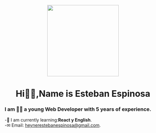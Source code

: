 <p align="center" width="300">

<img align="center" width="230"  src="https://scontent.feoh4-4.fna.fbcdn.net/v/t1.15752-9/363991524_296740719603491_667172643612434226_n.jpg?_nc_cat=111&ccb=1-7&_nc_sid=8cd0a2&_nc_ohc=zvHMAjFKvUIAX_eJWTI&_nc_ht=scontent.feoh4-4.fna&oh=03_AdTtq_5MZwx29b64fyECpacVoBMiylzgfhcCt0O5Adwudw&oe=64FE2240" >
<h1 align="center">Hi🙋‍♂️,Name is Esteban Espinosa </h1>

<h3>I am 💁‍♂️ a young Web Developer with 5 years of experience. </h3>

-🧠 I am currently learning:**React y English**.<br>
-✉ Email: heynerestebanespinosa@gmail.com.<br>
</p>
